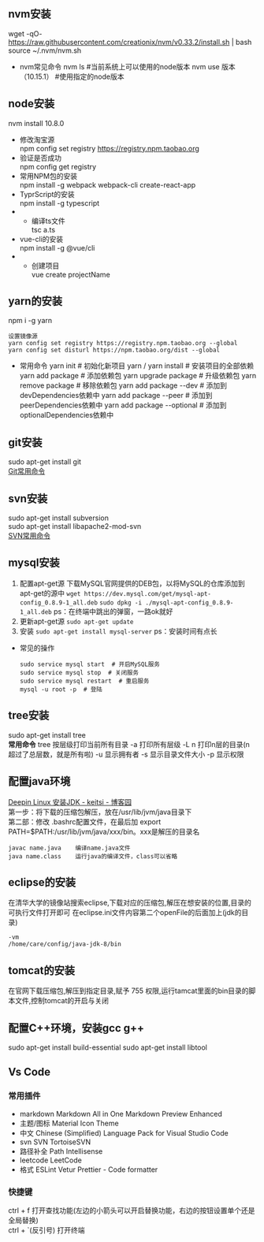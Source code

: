 ## nvm安装
wget -qO- https://raw.githubusercontent.com/creationix/nvm/v0.33.2/install.sh | bash
source ~/.nvm/nvm.sh
- nvm常见命令
nvm ls  #当前系统上可以使用的node版本
nvm use 版本（10.15.1） #使用指定的node版本

## node安装
nvm install 10.8.0    
- 修改淘宝源    
npm config set registry https://registry.npm.taobao.org    
- 验证是否成功    
npm config get registry    
- 常用NPM包的安装    
npm install -g webpack webpack-cli create-react-app    
- TyprScript的安装    
npm install -g typescript    
- - 编译ts文件    
tsc a.ts    
- vue-cli的安装    
npm install -g @vue/cli    
- - 创建项目    
vue create projectName    

## yarn的安装
npm i -g yarn
```
设置镜像源
yarn config set registry https://registry.npm.taobao.org --global
yarn config set disturl https://npm.taobao.org/dist --global
```
- 常用命令
  yarn init  # 初始化新项目
  yarn / yarn install  # 安装项目的全部依赖
  yarn add package  # 添加依赖包
  yarn upgrade package  # 升级依赖包
  yarn remove package  # 移除依赖包
  yarn add package --dev  # 添加到devDependencies依赖中
  yarn add package --peer  # 添加到peerDependencies依赖中
  yarn add package --optional  # 添加到optionalDependencies依赖中

## git安装
sudo apt-get install git  
[Git常用命令](./Git.md)

## svn安装
sudo apt-get install subversion  
sudo apt-get install libapache2-mod-svn  
[SVN常用命令](./svn.md)

## mysql安装
1. 配置apt-get源
   下载MySQL官网提供的DEB包，以将MySQL的仓库添加到apt-get的源中
   `wget https://dev.mysql.com/get/mysql-apt-config_0.8.9-1_all.deb`
   `sudo dpkg -i ./mysql-apt-config_0.8.9-1_all.deb`
   ps：在终端中跳出的弹窗，一路ok就好
2. 更新apt-get源
   `sudo apt-get update`
3. 安装
   `sudo apt-get install mysql-server`
   ps：安装时间有点长
- 常见的操作
  ```
  sudo service mysql start  # 开启MySQL服务
  sudo service mysql stop  # 关闭服务
  sudo service mysql restart  # 重启服务
  mysql -u root -p  # 登陆
  ```

## tree安装
sudo apt-get install tree  
**常用命令**
tree 按层级打印当前所有目录
-a 打印所有层级
-L n 打印n层的目录(n超过了总层数，就是所有啦)
-u 显示拥有者
-s 显示目录文件大小
-p 显示权限

## 配置java环境  
[Deepin Linux 安装JDK - keitsi - 博客园](https://www.cnblogs.com/keitsi/p/5817433.html)  
第一步：将下载的压缩包解压，放在/usr/lib/jvm/java目录下   
第二部：修改 .bashrc配置文件，在最后加  export PATH=$PATH:/usr/lib/jvm/java/xxx/bin。xxx是解压的目录名   
```
javac name.java    编译name.java文件   
java name.class    运行java的编译文件，class可以省略   
```

## eclipse的安装
在清华大学的镜像站搜索eclipse,下载对应的压缩包,解压在想安装的位置,目录的可执行文件打开即可
在eclipse.ini文件内容第二个openFile的后面加上(jdk的目录)
```
-vm
/home/care/config/java-jdk-8/bin
```

## tomcat的安装
在官网下载压缩包,解压到指定目录,赋予 755 权限,运行tamcat里面的bin目录的脚本文件,控制tomcat的开启与关闭

## 配置C++环境，安装gcc g++
sudo apt-get install build-essential
sudo apt-get install libtool

## Vs Code
### 常用插件
- markdown
  Markdown All in One
  Markdown Preview Enhanced
- 主题/图标
  Material Icon Theme
- 中文
  Chinese (Simplified) Language Pack for Visual Studio Code
- svn
  SVN
  TortoiseSVN
- 路径补全
  Path Intellisense
- leetcode
  LeetCode
- 格式
  ESLint
  Vetur
  Prettier - Code formatter


### 快捷键
ctrl + f  打开查找功能(左边的小箭头可以开启替换功能，右边的按钮设置单个还是全局替换)  
ctrl + `(反引号)   打开终端  